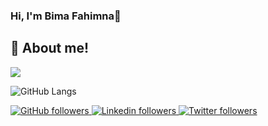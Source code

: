 ### Hi, I'm Bima Fahimna👋

<!--
**bimafahimna/bimafahimna** is a ✨ _special_ ✨ repository because its `README.md` (this file) appears on your GitHub profile.

Here are some ideas to get you started:

- 🔭 I’m currently working on ...
- 🌱 I’m currently learning ...
- 👯 I’m looking to collaborate on ...
- 🤔 I’m looking for help with ...
- 💬 Ask me about ...
- 📫 How to reach me: ...
- 😄 Pronouns: ...
- ⚡ Fun fact: ...
-->

## 🚀 About me!



<picture>
  <source
    srcset="https://github-readme-stats.vercel.app/api?username=bimafahimna&show_icons=true&theme=transparent"
    media="(prefers-color-scheme: dark)"
  />
  <source
    srcset="https://github-readme-stats.vercel.app/api?username=bimafahimna&show_icons=true&theme=transparent"
    media="(prefers-color-scheme: light), (prefers-color-scheme: no-preference)"
  />
  <img src="https://github-readme-stats.vercel.app/api?username=bimafahimna&show_icons=true" />
</picture>

![GitHub Langs](https://github-readme-stats.vercel.app/api/top-langs/?username=bimafahimna&layout=compact&theme=blue)

<p align="left">
  <a href="https://github.com/bimafahimna?tab=followers">
    <img alt="GitHub followers" src="https://img.shields.io/github/followers/bimafahimna?color=yellow&logo=github">
  </a>
  <a href="https://www.linkedin.com/in/bimafahimna">
    <img alt="Linkedin followers" src="https://img.shields.io/badge/followers-1.9K-blue?color=blue&logo=linkedin">
  </a>
  <a href="https://twitter.com/Aquanautsss">
    <img alt="Twitter followers" src="https://img.shields.io/badge/followers-1-blue?color=orange&logo=twitter">
  </a>
</p>

<!--
![wakatime stats](https://github-readme-stats.vercel.app/api/wakatime?username=bimafahimna&layout=compact&theme=blue)
-->


